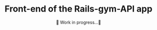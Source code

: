 <h1 align="center">Front-end of the Rails-gym-API app</h1>
<p align="center">🚧 Work in progress...🚧</p>
